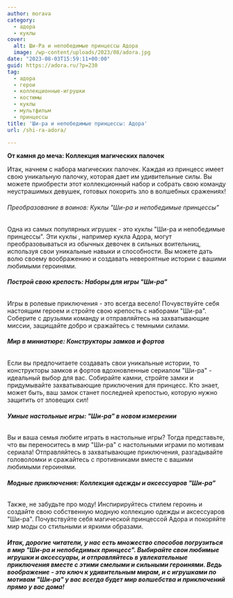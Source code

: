 ```yaml
---
author: morava
category:
  - адора
  - куклы
cover:
  alt: Ши-Ра и непобедимые принцессы Адора
  image: /wp-content/uploads/2023/08/adora.jpg
date: "2023-08-03T15:59:11+00:00"
guid: https://adora.ru/?p=230
tag:
  - адора
  - герои
  - коллекционные-игрушки
  - костюмы
  - куклы
  - мультфильм
  - принцессы
title: 'Ши-ра и непобедимые принцессы: Адора'
url: /shi-ra-adora/

---
```

**От камня до меча: Коллекция магических палочек**

Итак, начнем с набора магических палочек. Каждая из принцесс имеет свою уникальную палочку, которая дает им удивительные силы. Вы можете приобрести этот коллекционный набор и собрать свою команду неустрашимых девушек, готовых покорить зло в волшебных сражениях!

###### Преобразование в воинов: Куклы "Ши-ра и непобедимые принцессы"

Одна из самых популярных игрушек \- это куклы "Ши-ра и непобедимые принцессы". Эти куклы , например кукла Адора, могут преобразовываться из обычных девочек в сильных воительниц, используя свои уникальные навыки и способности. Вы можете дать волю своему воображению и создавать невероятные истории с вашими любимыми героинями.

###### **Построй свою крепость: Наборы для игры "Ши-ра"**

Игры в ролевые приключения \- это всегда весело! Почувствуйте себя настоящим героем и стройте свою крепость с наборами "Ши-ра". Соберите с друзьями команду и отправляйтесь на захватывающие миссии, защищайте добро и сражайтесь с темными силами.

###### **Мир в миниатюре: Конструкторы замков и фортов**

Если вы предпочитаете создавать свои уникальные истории, то конструкторы замков и фортов вдохновленные сериалом "Ши\-ра" \- идеальный выбор для вас. Собирайте камни, стройте замки и придумывайте захватывающие приключения для принцесс. Кто знает, может быть, ваш замок станет последней крепостью, которую нужно защитить от зловещих сил!

###### **Умные настольные игры: "Ши-ра" в новом измерении**

Вы и ваша семья любите играть в настольные игры? Тогда представьте, что вы переноситесь в мир "Ши-ра" с настольными играми по мотивам сериала! Отправляйтесь в захватывающие приключения, разгадывайте головоломки и сражайтесь с противниками вместе с вашими любимыми героинями.

###### **Модные приключения: Коллекция одежды и аксессуаров "Ши-ра"**

Также, не забудьте про моду! Инспирируйтесь стилем героинь и создайте свою собственную модную коллекцию одежды и аксессуаров "Ши-ра". Почувствуйте себя магической принцессой Адора и покоряйте мир моды со стильными и яркими образами.

###### **Итак, дорогие читатели, у нас есть множество способов погрузиться в мир "Ши\-ра и непобедимых принцесс". Выбирайте свои любимые игрушки и аксессуары, и отправляйтесь в увлекательные приключения вместе с этими смелыми и сильными героинями. Ведь воображение \- это ключ к удивительным мирам, и с игрушками по мотивам "Ши-ра" у вас всегда будет мир волшебства и приключений прямо у вас дома!**

